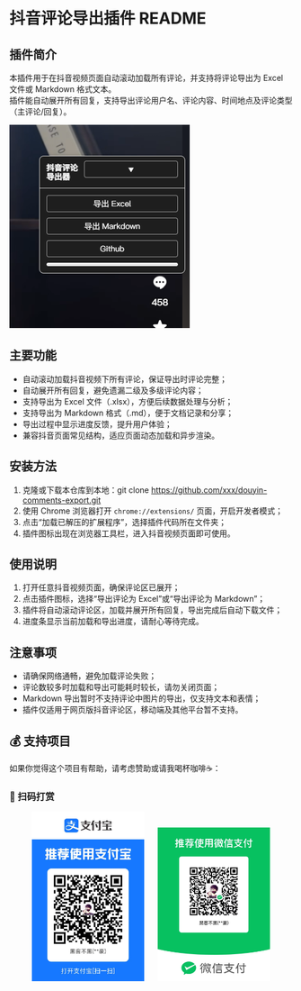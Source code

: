 # 抖音评论导出插件 README

## 插件简介

本插件用于在抖音视频页面自动滚动加载所有评论，并支持将评论导出为 Excel 文件或 Markdown 格式文本。  
插件能自动展开所有回复，支持导出评论用户名、评论内容、时间地点及评论类型（主评论/回复）。  

![插件界面](screenshots/1.png)

## 主要功能

- 自动滚动加载抖音视频下所有评论，保证导出时评论完整；
- 自动展开所有回复，避免遗漏二级及多级评论内容；
- 支持导出为 Excel 文件（.xlsx），方便后续数据处理与分析；
- 支持导出为 Markdown 格式（.md），便于文档记录和分享；
- 导出过程中显示进度反馈，提升用户体验；
- 兼容抖音页面常见结构，适应页面动态加载和异步渲染。

## 安装方法

1. 克隆或下载本仓库到本地：git clone https://github.com/xxx/douyin-comments-export.git
2. 使用 Chrome 浏览器打开 `chrome://extensions/` 页面，开启开发者模式；
3. 点击“加载已解压的扩展程序”，选择插件代码所在文件夹；
4. 插件图标出现在浏览器工具栏，进入抖音视频页面即可使用。

## 使用说明

1. 打开任意抖音视频页面，确保评论区已展开；
2. 点击插件图标，选择“导出评论为 Excel”或“导出评论为 Markdown”；
3. 插件将自动滚动评论区，加载并展开所有回复，导出完成后自动下载文件；
4. 进度条显示当前加载和导出进度，请耐心等待完成。

## 注意事项

- 请确保网络通畅，避免加载评论失败；
- 评论数较多时加载和导出可能耗时较长，请勿关闭页面；
- Markdown 导出暂时不支持评论中图片的导出，仅支持文本和表情；
- 插件仅适用于网页版抖音评论区，移动端及其他平台暂不支持。

## 💰 支持项目

如果你觉得这个项目有帮助，请考虑赞助或请我喝杯咖啡☕：

### 🧧 扫码打赏

<p align="center">
  <img src="assets/alipay.jpg" alt="Alipay" width="200" style="margin-right: 20px;"/>
  <img src="assets/wechat.jpg" alt="WeChat Pay" width="200"/>
</p>